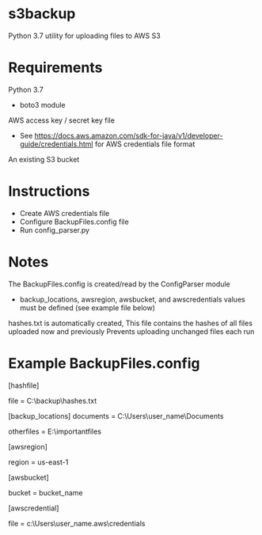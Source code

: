 # s3backup
Python 3.7 utility for uploading files to AWS S3

# Requirements
Python 3.7
  - boto3 module

AWS access key / secret key file
  - See https://docs.aws.amazon.com/sdk-for-java/v1/developer-guide/credentials.html for AWS credentials file format

An existing S3 bucket

# Instructions
- Create AWS credentials file 
- Configure BackupFiles.config file
- Run config_parser.py

# Notes
The BackupFiles.config is created/read by the ConfigParser module
  - backup_locations, awsregion, awsbucket, and awscredentials values must be defined (see example file below)

hashes.txt is automatically created,
  This file contains the hashes of all files uploaded now and previously
  Prevents uploading unchanged files each run


# Example BackupFiles.config
[hashfile]

file = C:\backup\hashes.txt

[backup_locations]
documents = C:\Users\user_name\Documents

otherfiles = E:\importantfiles

[awsregion]

region = us-east-1

[awsbucket]

bucket = bucket_name

[awscredential]

file = c:\Users\user_name\.aws\credentials
